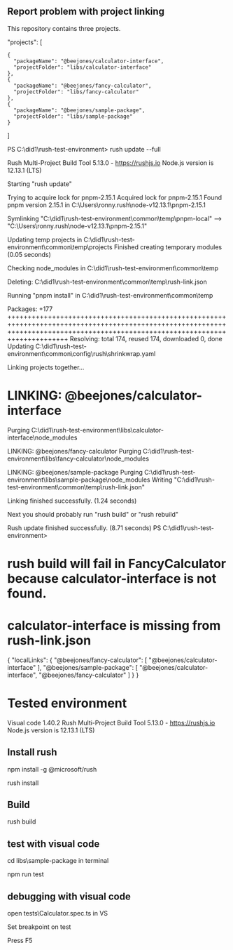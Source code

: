 ## Report problem with project linking

This repository contains three projects.

"projects": [

    {
      "packageName": "@beejones/calculator-interface",
      "projectFolder": "libs/calculator-interface"
    },
    {
      "packageName": "@beejones/fancy-calculator",
      "projectFolder": "libs/fancy-calculator"
    },
    {
      "packageName": "@beejones/sample-package",
      "projectFolder": "libs/sample-package"
    }
   ]


PS C:\did1\rush-test-environment> rush update --full


Rush Multi-Project Build Tool 5.13.0 - https://rushjs.io
Node.js version is 12.13.1 (LTS)


Starting "rush update"

Trying to acquire lock for pnpm-2.15.1
Acquired lock for pnpm-2.15.1
Found pnpm version 2.15.1 in C:\Users\ronny\.rush\node-v12.13.1\pnpm-2.15.1

Symlinking "C:\did1\rush-test-environment\common\temp\pnpm-local"
  --> "C:\Users\ronny\.rush\node-v12.13.1\pnpm-2.15.1"

Updating temp projects in C:\did1\rush-test-environment\common\temp\projects
Finished creating temporary modules (0.05 seconds)

Checking node_modules in C:\did1\rush-test-environment\common\temp

Deleting: C:\did1\rush-test-environment\common\temp\rush-link.json

Running "pnpm install" in C:\did1\rush-test-environment\common\temp

Packages: +177
+++++++++++++++++++++++++++++++++++++++++++++++++++++++++++++++++++++++++++++++++++++++++++++++++++++++++++++++++++++++++++++++++++++++++++++++++++++++++++++++++++++++++++++++++
Resolving: total 174, reused 174, downloaded 0, done
Updating C:\did1\rush-test-environment\common\config\rush\shrinkwrap.yaml

Linking projects together...

# LINKING: @beejones/calculator-interface
Purging C:\did1\rush-test-environment\libs\calculator-interface\node_modules

LINKING: @beejones/fancy-calculator
Purging C:\did1\rush-test-environment\libs\fancy-calculator\node_modules

LINKING: @beejones/sample-package
Purging C:\did1\rush-test-environment\libs\sample-package\node_modules
Writing "C:\did1\rush-test-environment\common\temp\rush-link.json"

Linking finished successfully. (1.24 seconds)

Next you should probably run "rush build" or "rush rebuild"

Rush update finished successfully. (8.71 seconds)
PS C:\did1\rush-test-environment>

# rush build will fail in FancyCalculator because calculator-interface is not found.

# calculator-interface is missing from rush-link.json

{
  "localLinks": {
    "@beejones/fancy-calculator": [
      "@beejones/calculator-interface"
    ],
    "@beejones/sample-package": [
      "@beejones/calculator-interface",
      "@beejones/fancy-calculator"
    ]
  }
}

# Tested environment
Visual code 1.40.2
Rush Multi-Project Build Tool 5.13.0 - https://rushjs.io
Node.js version is 12.13.1 (LTS)

## Install rush

npm install -g @microsoft/rush

rush install

## Build

rush build

## test with visual code

cd  libs\sample-package in terminal

npm run test


## debugging with visual code

open tests\Calculator.spec.ts in VS

Set breakpoint on test

Press F5

